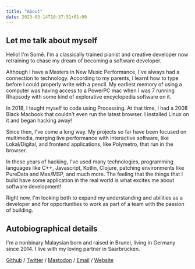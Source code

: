 ```yaml
---
title: "About"
date: 2023-03-14T10:37:51+01:00
---
```


## Let me talk about myself
Hello! I'm Somē. I'm a classically trained pianist and creative developer
now retraining to chase my dream of becoming a software developer.

Although I have a Masters in New Music Performance, I've always had a connection to
technology. According to my parents, I learnt how to type before I could
properly write with a pencil. My earliest memory of using a computer was having
access to a PowerPC mac when I was 7 running Rhapsody with some kind of explorative
encyclopedia software on it.

In 2018, I taught myself to code using Processing. At that time, I had a 2008
Black Macbook that couldn't even run the latest browser. I installed Linux on it
and began hacking away!

Since then, I've come a long way. My projects so far have been focused on
multimedia, merging live performance with interactive software, like
Lokal/Digital, and frontend applications, like Polymetro, that run in the
browser. 

In these years of hacking, I've used many technologies, programming languages
like C++, Javascript, Kotlin, Clojure, patching environments like PureData and
Max/MSP, and much more. The feeling that the things that I build have some
application in the real world is what excites me about software development! 

Right now, I'm looking both to expand my understanding and abilities as a
developer and for opportunities to work as part of a team with the passion of building.

## Autobiographical details 

I'm a nonbinary Malaysian born and raised in Brunei, living in Germany
since 2014. I live with my loving partner in Saarbrücken. 


[Github](https://github.com/somecho) /
[Twitter](https://twitter.com/sam___tsao) /
[Mastodon](https://tech.lgbt/@some) /
[Email](mailto:itssomicho@gmail.com) /
[Website](https://samtsao.com) 

